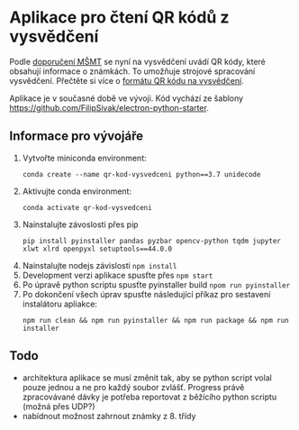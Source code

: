 # Aplikace pro čtení QR kódů z vysvědčení
Podle [doporučení MŠMT](https://www.msmt.cz/vzdelavani/skolstvi-v-cr/doporuceni-msmt-k-uvadeni-qr-kodu-na-vysvedcenich-a-dalsich) se nyní na vysvědčení uvádí QR kódy, které obsahují informace o známkách. To umožňuje strojové spracování vysvědčení. Přečtěte si více o [formátu QR kódu na vysvědčení](./doc/Prilohy_Doporuceni_k_uvadeni_QR_na_Vysvedceni).

Aplikace je v současné době ve vývoji. Kód vychází ze šablony https://github.com/FilipSivak/electron-python-starter.

## Informace pro vývojáře
1. Vytvořte miniconda environment:
    ```
    conda create --name qr-kod-vysvedceni python==3.7 unidecode
    ```
2. Aktivujte conda environment:
    ```
    conda activate qr-kod-vysvedceni
    ```
3. Nainstalujte závoslosti přes pip
    ```
    pip install pyinstaller pandas pyzbar opencv-python tqdm jupyter xlwt xlrd openpyxl setuptools==44.0.0
    ```
4. Nainstalujte nodejs závislosti `npm install`
5. Development verzi aplikace spusťte přes `npm start`
6. Po úpravě python scriptu spusťte pyinstaller build `npom run pyinstaller`
7. Po dokončení všech úprav spusťte následující příkaz pro sestavení instalátoru apliakce:
    ```
    npm run clean && npm run pyinstaller && npm run package && npm run installer
    ```

## Todo
- architektura aplikace se musí změnit tak, aby se python script volal pouze jednou a ne pro každý soubor zvlášť. Progress právě zpracovávané dávky je potřeba reportovat z běžícího python scriptu (možná přes UDP?)
- nabídnout možnost zahrnout známky z 8. třídy
